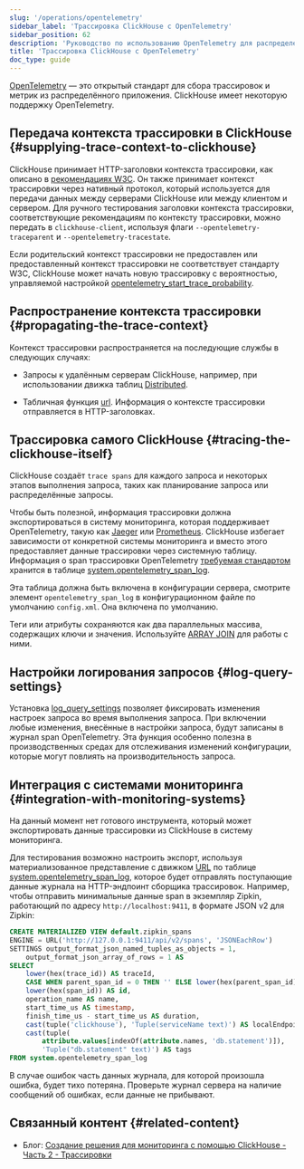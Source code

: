 ```yaml
---
slug: '/operations/opentelemetry'
sidebar_label: 'Трассировка ClickHouse с OpenTelemetry'
sidebar_position: 62
description: 'Руководство по использованию OpenTelemetry для распределенной трассировки'
title: 'Трассировка ClickHouse с OpenTelemetry'
doc_type: guide
---
```

[OpenTelemetry](https://opentelemetry.io/) — это открытый стандарт для сбора трассировок и метрик из распределённого приложения. ClickHouse имеет некоторую поддержку OpenTelemetry.

## Передача контекста трассировки в ClickHouse {#supplying-trace-context-to-clickhouse}

ClickHouse принимает HTTP-заголовки контекста трассировки, как описано в [рекомендациях W3C](https://www.w3.org/TR/trace-context/). Он также принимает контекст трассировки через нативный протокол, который используется для передачи данных между серверами ClickHouse или между клиентом и сервером. Для ручного тестирования заголовки контекста трассировки, соответствующие рекомендациям по контексту трассировки, можно передать в `clickhouse-client`, используя флаги `--opentelemetry-traceparent` и `--opentelemetry-tracestate`.

Если родительский контекст трассировки не предоставлен или предоставленный контекст трассировки не соответствует стандарту W3C, ClickHouse может начать новую трассировку с вероятностью, управляемой настройкой [opentelemetry_start_trace_probability](/operations/settings/settings#opentelemetry_start_trace_probability).

## Распространение контекста трассировки {#propagating-the-trace-context}

Контекст трассировки распространяется на последующие службы в следующих случаях:

* Запросы к удалённым серверам ClickHouse, например, при использовании движка таблиц [Distributed](../engines/table-engines/special/distributed.md).

* Табличная функция [url](../sql-reference/table-functions/url.md). Информация о контексте трассировки отправляется в HTTP-заголовках.

## Трассировка самого ClickHouse {#tracing-the-clickhouse-itself}

ClickHouse создаёт `trace spans` для каждого запроса и некоторых этапов выполнения запроса, таких как планирование запроса или распределённые запросы.

Чтобы быть полезной, информация трассировки должна экспортироваться в систему мониторинга, которая поддерживает OpenTelemetry, такую как [Jaeger](https://jaegertracing.io/) или [Prometheus](https://prometheus.io/). ClickHouse избегает зависимости от конкретной системы мониторинга и вместо этого предоставляет данные трассировки через системную таблицу. Информация о span трассировки OpenTelemetry [требуемая стандартом](https://github.com/open-telemetry/opentelemetry-specification/blob/master/specification/overview.md#span) хранится в таблице [system.opentelemetry_span_log](../operations/system-tables/opentelemetry_span_log.md).

Эта таблица должна быть включена в конфигурации сервера, смотрите элемент `opentelemetry_span_log` в конфигурационном файле по умолчанию `config.xml`. Она включена по умолчанию.

Теги или атрибуты сохраняются как два параллельных массива, содержащих ключи и значения. Используйте [ARRAY JOIN](../sql-reference/statements/select/array-join.md) для работы с ними.

## Настройки логирования запросов {#log-query-settings}

Установка [log_query_settings](settings/settings.md) позволяет фиксировать изменения настроек запроса во время выполнения запроса. При включении любые изменения, внесённые в настройки запроса, будут записаны в журнал span OpenTelemetry. Эта функция особенно полезна в производственных средах для отслеживания изменений конфигурации, которые могут повлиять на производительность запроса.

## Интеграция с системами мониторинга {#integration-with-monitoring-systems}

На данный момент нет готового инструмента, который может экспортировать данные трассировки из ClickHouse в систему мониторинга.

Для тестирования возможно настроить экспорт, используя материализованное представление с движком [URL](../engines/table-engines/special/url.md) по таблице [system.opentelemetry_span_log](../operations/system-tables/opentelemetry_span_log.md), которое будет отправлять поступающие данные журнала на HTTP-эндпоинт сборщика трассировок. Например, чтобы отправить минимальные данные span в экземпляр Zipkin, работающий по адресу `http://localhost:9411`, в формате JSON v2 для Zipkin:

```sql
CREATE MATERIALIZED VIEW default.zipkin_spans
ENGINE = URL('http://127.0.0.1:9411/api/v2/spans', 'JSONEachRow')
SETTINGS output_format_json_named_tuples_as_objects = 1,
    output_format_json_array_of_rows = 1 AS
SELECT
    lower(hex(trace_id)) AS traceId,
    CASE WHEN parent_span_id = 0 THEN '' ELSE lower(hex(parent_span_id)) END AS parentId,
    lower(hex(span_id)) AS id,
    operation_name AS name,
    start_time_us AS timestamp,
    finish_time_us - start_time_us AS duration,
    cast(tuple('clickhouse'), 'Tuple(serviceName text)') AS localEndpoint,
    cast(tuple(
        attribute.values[indexOf(attribute.names, 'db.statement')]),
        'Tuple("db.statement" text)') AS tags
FROM system.opentelemetry_span_log
```

В случае ошибок часть данных журнала, для которой произошла ошибка, будет тихо потеряна. Проверьте журнал сервера на наличие сообщений об ошибках, если данные не прибывают.

## Связанный контент {#related-content}

- Блог: [Создание решения для мониторинга с помощью ClickHouse - Часть 2 - Трассировки](https://clickhouse.com/blog/storing-traces-and-spans-open-telemetry-in-clickhouse)